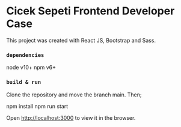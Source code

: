 # Cicek Sepeti Frontend Developer Case

This project was created with React JS, Bootstrap and Sass.

### `dependencies`

node v10+
npm v6+


### `build & run`

Clone the repository and move the branch main. Then;

npm install
npm run start

Open [http://localhost:3000](http://localhost:3000) to view it in the browser.
